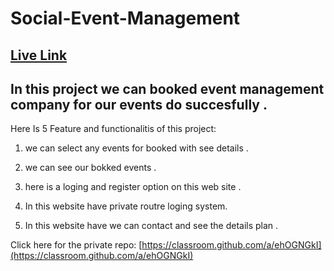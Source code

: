 # Social-Event-Management

## [ Live Link ](https://social-event-management-dcf23.web.app/)

## In this project we can booked event management company for our events do succesfully . 
Here Is 5 Feature  and functionalitis of this project:
1. we can select any events for booked with see details . 
2. we can see our bokked events .

3. here is a loging and register option on this web site .

4. In this website have private routre loging system.

5. In this website have we can contact and see the details plan .


Click here for the private repo: [https://classroom.github.com/a/ehOGNGkI](https://classroom.github.com/a/ehOGNGkI)
